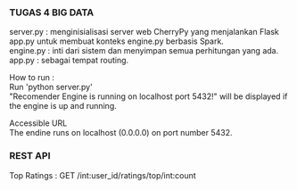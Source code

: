 ### TUGAS 4 BIG DATA<br>
server.py : menginisialisasi server web CherryPy yang menjalankan Flask app.py untuk membuat konteks engine.py berbasis Spark.<br> 
engine.py : inti dari sistem dan menyimpan semua perhitungan yang ada. <br>
app.py : sebagai tempat routing.<br>

How to run :<br>
Run 'python server.py'<br>
"Recomender Engine is running on localhost port 5432!" will be displayed if the engine is up and running.<br>

Accessible URL<br>
The endine runs on localhost (0.0.0.0) on port number 5432.<br>

### REST API<br>
Top Ratings : GET /int:user_id/ratings/top/int:count<br> 

